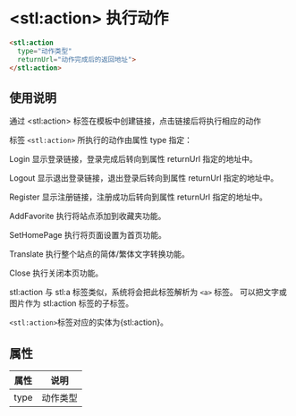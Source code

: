 ﻿# &lt;stl:action&gt; 执行动作

```html
<stl:action
  type="动作类型"
  returnUrl="动作完成后的返回地址">
</stl:action>
```

## 使用说明

通过 &lt;stl:action&gt; 标签在模板中创建链接，点击链接后将执行相应的动作

标签 `<stl:action>` 所执行的动作由属性 type 指定：

Login 显示登录链接，登录完成后转向到属性 returnUrl 指定的地址中。

Logout 显示退出登录链接，退出登录后转向到属性 returnUrl 指定的地址中。

Register 显示注册链接，注册成功后转向到属性 returnUrl 指定的地址中。

AddFavorite 执行将站点添加到收藏夹功能。

SetHomePage 执行将页面设置为首页功能。

Translate 执行整个站点的简体/繁体文字转换功能。

Close 执行关闭本页功能。

stl:action 与 stl:a 标签类似，系统将会把此标签解析为 `<a>` 标签。
可以把文字或图片作为 stl:action 标签的子标签。

`<stl:action>`标签对应的实体为{stl:action}。

## 属性

| 属性 | 说明     |
| ---- | -------- |
| type | 动作类型 |